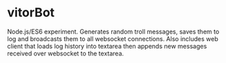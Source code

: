 # vitorBot
Node.js/ES6 experiment.
Generates random troll messages, saves them to log and broadcasts them to all websocket connections.
Also includes web client that loads log history into textarea then appends new messages received over websocket to
the textarea.
